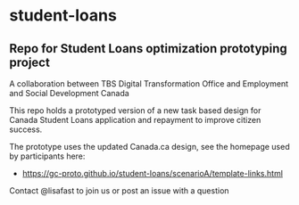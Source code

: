 # student-loans
## Repo for Student Loans optimization prototyping project
A collaboration between TBS Digital Transformation Office and Employment and Social Development Canada

This repo holds a prototyped version of a new task based design for Canada Student Loans application and repayment to improve citizen success.

The prototype uses the updated Canada.ca design, see the homepage used by participants here:
* https://gc-proto.github.io/student-loans/scenarioA/template-links.html

Contact @lisafast to join us or post an issue with a question
